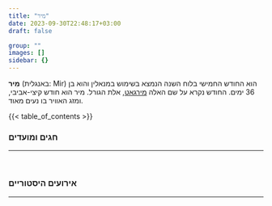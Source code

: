 ```yaml
---
title: "מיר"
date: 2023-09-30T22:48:17+03:00
draft: false

group: ""
images: []
sidebar: {}
---
```


**מִיר** (באנגלית: Mir) הוא החודש החמישי בלוח השנה הנמצא בשימוש במנאלין והוא בן 36 ימים. החודש נקרא על שם האלה [מירגאט](../../../deities/mirgat), אלת הגורל. מיר הוא חודש קיצי-אביבי, ומזג האוויר בו נעים מאוד.

<!--more-->

{{< table_of_contents >}}

### חגים ומועדים

---

&nbsp;

### אירועים היסטוריים

---
